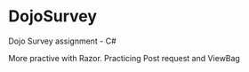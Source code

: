 # DojoSurvey
Dojo Survey assignment - C#


More practive with Razor. Practicing Post request and ViewBag
